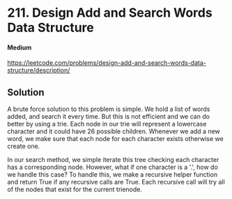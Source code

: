 # 211. Design Add and Search Words Data Structure

#### Medium

https://leetcode.com/problems/design-add-and-search-words-data-structure/description/

## Solution

A brute force solution to this problem is simple. We hold a list of words added, and search it every time. But this is not efficient and we can do better by using a trie.
Each node in our trie will represent a lowercase character and it could have 26 possible children.
Whenever we add a new word, we make sure that each node for each character exists otherwise we create one.

In our search method, we simple iterate this tree checking each character has a corresponding node. However, what if one character is a '.', how do we handle this case? To handle this, we make a recursive helper function and return True if any recursive calls are True. Each recursive call will try all of the nodes that exist for the current trienode.
